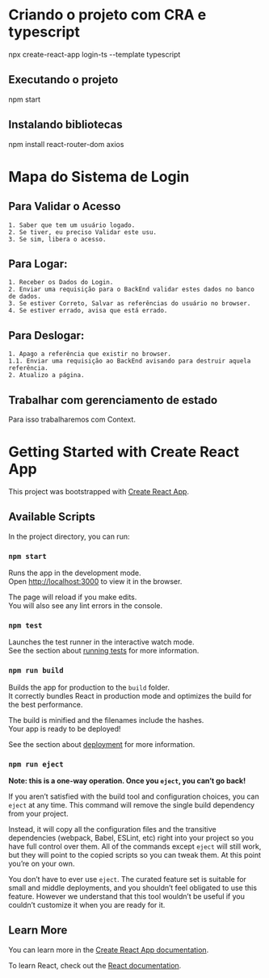 # Criando o projeto com CRA e typescript
 npx create-react-app login-ts --template typescript

 ## Executando o projeto 
 npm start

 ## Instalando bibliotecas
 npm install react-router-dom axios 

# Mapa do Sistema de Login
## Para Validar o Acesso
```
1. Saber que tem um usuário logado.
2. Se tiver, eu preciso Validar este usu.
3. Se sim, libera o acesso.
```
## Para Logar:
```
1. Receber os Dados do Login.
2. Enviar uma requisição para o BackEnd validar estes dados no banco de dados.
3. Se estiver Correto, Salvar as referências do usuário no browser.
4. Se estiver errado, avisa que está errado.
```
## Para Deslogar:
```
1. Apago a referência que existir no browser.
1.1. Enviar uma requisição ao BackEnd avisando para destruir aquela referência.
2. Atualizo a página.
```

## Trabalhar com gerenciamento de estado 
Para isso trabalharemos com Context.
# Getting Started with Create React App

This project was bootstrapped with [Create React App](https://github.com/facebook/create-react-app).

## Available Scripts

In the project directory, you can run:

### `npm start`

Runs the app in the development mode.\
Open [http://localhost:3000](http://localhost:3000) to view it in the browser.

The page will reload if you make edits.\
You will also see any lint errors in the console.

### `npm test`

Launches the test runner in the interactive watch mode.\
See the section about [running tests](https://facebook.github.io/create-react-app/docs/running-tests) for more information.

### `npm run build`

Builds the app for production to the `build` folder.\
It correctly bundles React in production mode and optimizes the build for the best performance.

The build is minified and the filenames include the hashes.\
Your app is ready to be deployed!

See the section about [deployment](https://facebook.github.io/create-react-app/docs/deployment) for more information.

### `npm run eject`

**Note: this is a one-way operation. Once you `eject`, you can’t go back!**

If you aren’t satisfied with the build tool and configuration choices, you can `eject` at any time. This command will remove the single build dependency from your project.

Instead, it will copy all the configuration files and the transitive dependencies (webpack, Babel, ESLint, etc) right into your project so you have full control over them. All of the commands except `eject` will still work, but they will point to the copied scripts so you can tweak them. At this point you’re on your own.

You don’t have to ever use `eject`. The curated feature set is suitable for small and middle deployments, and you shouldn’t feel obligated to use this feature. However we understand that this tool wouldn’t be useful if you couldn’t customize it when you are ready for it.

## Learn More

You can learn more in the [Create React App documentation](https://facebook.github.io/create-react-app/docs/getting-started).

To learn React, check out the [React documentation](https://reactjs.org/).

